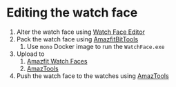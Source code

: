 # Editing the watch face

1. Alter the watch face using [Watch Face Editor](https://v1ack.github.io/watchfaceEditor/)
2. Pack the watch face using [AmazfitBitTools](https://bitbucket.org/valeronm/amazfitbiptools/)
    1. Use `mono` Docker image to run the `WatchFace.exe`
3. Upload to
    1. [Amazfit Watch Faces](https://amazfitwatchfaces.com/)
    2. [AmazTools](https://amaztools.app)
4. Push the watch face to the watches using [AmazTools](https://itunes.apple.com/us/app/amaztools/id1386033880)
